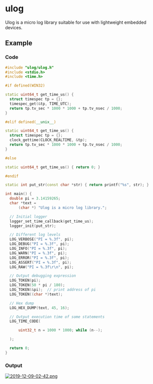 # ulog

Ulog is a micro log library suitable for use with lightweight embedded devices.

## Example

### Code

```C++
#include "ulog/ulog.h"
#include <stdio.h>
#include <time.h>

#if defined(WIN32)

static uint64_t get_time_us() {
  struct timespec tp = {};
  timespec_get(&tp, TIME_UTC);
  return tp.tv_sec * 1000 * 1000 + tp.tv_nsec / 1000;
}

#elif defined(__unix__)

static uint64_t get_time_us() {
  struct timespec tp = {};
  clock_gettime(CLOCK_REALTIME, &tp);
  return tp.tv_sec * 1000 * 1000 + tp.tv_nsec / 1000;
}

#else

static uint64_t get_time_us() { return 0; }

#endif

static int put_str(const char *str) { return printf("%s", str); }

int main() {
  double pi = 3.14159265;
  char *text =
      (char *) "Ulog is a micro log library.";

  // Initial logger
  logger_set_time_callback(get_time_us);
  logger_init(put_str);

  // Different log levels
  LOG_VERBOSE("PI = %.3f", pi);
  LOG_DEBUG("PI = %.3f", pi);
  LOG_INFO("PI = %.3f", pi);
  LOG_WARN("PI = %.3f", pi);
  LOG_ERROR("PI = %.3f", pi);
  LOG_ASSERT("PI = %.3f", pi);
  LOG_RAW("PI = %.3f\r\n", pi);

  // Output debugging expression
  LOG_TOKEN(pi);
  LOG_TOKEN(50 * pi / 180);
  LOG_TOKEN(&pi);  // print address of pi
  LOG_TOKEN((char *)text);

  // Hex dump
  LOG_HEX_DUMP(text, 45, 16);

  // Output execution time of some statements
  LOG_TIME_CODE(

      uint32_t n = 1000 * 1000; while (n--);

  );

  return 0;
}

```

### Output

[![2019-12-09-02-42.png](https://i.postimg.cc/FHyQSsDZ/2019-12-09-02-42.png)](https://postimg.cc/3kx657M4)
